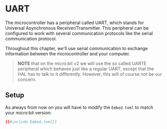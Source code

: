 # UART

The microcontroller has a peripheral called UART, which stands for Universal
Asynchronous Receiver/Transmitter. This peripheral can be configured to work with
several communication protocols like the serial communication protocol.


Throughout this chapter, we'll use serial communication to exchange information between the
microcontroller and your computer.

> **NOTE** that on the micro:bit v2 we will use the so called UARTE peripheral which behaves
> just like a regular UART, except that the HAL has to talk to it differently.
> However, this will of course not be our concern.

## Setup
As always from now on you will have to modify the `Embed.toml` to match your micro:bit version:

```toml
{{#include Embed.toml}}
```
